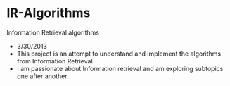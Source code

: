 IR-Algorithms
=============

Information Retrieval algorithms

- 3/30/2013
- This project is an attempt to understand and implement the algorithms from Information Retrieval
- I am passionate about Information retrieval and am exploring subtopics one after another.
